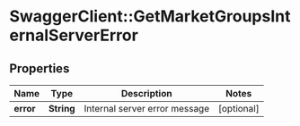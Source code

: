 # SwaggerClient::GetMarketGroupsInternalServerError

## Properties
Name | Type | Description | Notes
------------ | ------------- | ------------- | -------------
**error** | **String** | Internal server error message | [optional] 


